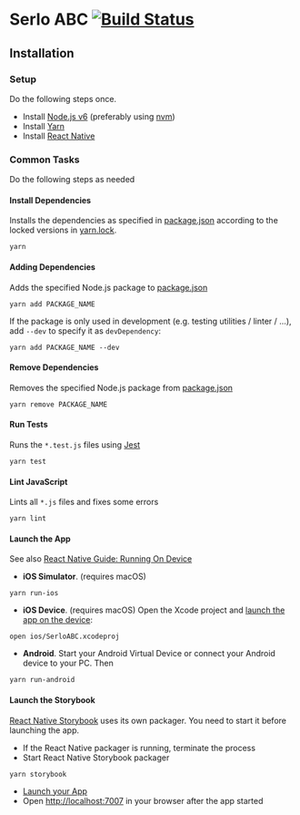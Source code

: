 # Serlo ABC [![Build Status](https://travis-ci.org/serlo-org/serlo-abc.svg?branch=master)](https://travis-ci.org/serlo-org/serlo-abc)

## Installation

### Setup

Do the following steps once.

* Install [Node.js v6](https://nodejs.org) (preferably using [nvm](https://github.com/creationix/nvm))
* Install [Yarn](https://yarnpkg.com/)
* Install [React Native](https://facebook.github.io/react-native/)

### Common Tasks

Do the following steps as needed

#### Install Dependencies

Installs the dependencies as specified in [package.json](package.json) according to the locked versions in [yarn.lock](yarn.lock).

```
yarn
```

#### Adding Dependencies

Adds the specified Node.js package to [package.json](package.json)
```
yarn add PACKAGE_NAME
```
If the package is only used in development (e.g. testing utilities / linter / ...), add `--dev` to specify it as `devDependency`:
```
yarn add PACKAGE_NAME --dev
```

#### Remove Dependencies

Removes the specified Node.js package from [package.json](package.json)
```
yarn remove PACKAGE_NAME
```


#### Run Tests

Runs the `*.test.js` files using [Jest](https://facebook.github.io/jest/)
```
yarn test
```

#### Lint JavaScript

Lints all `*.js` files and fixes some errors
```
yarn lint
```

#### Launch the App

See also [React Native Guide: Running On Device](https://facebook.github.io/react-native/docs/running-on-device.html)

* **iOS Simulator**. (requires macOS)
```
yarn run-ios
```
* **iOS Device**. (requires macOS) Open the Xcode project and [launch the app on the device](https://developer.apple.com/library/content/documentation/IDEs/Conceptual/AppDistributionGuide/LaunchingYourApponDevices/LaunchingYourApponDevices.html):
```
open ios/SerloABC.xcodeproj
```
* **Android**. Start your Android Virtual Device or connect your Android device to your PC. Then
```
yarn run-android
```

#### Launch the Storybook

[React Native Storybook](https://github.com/storybooks/react-native-storybook) uses its own packager. You need to start it before launching the app.

* If the React Native packager is running, terminate the process
* Start React Native Storybook packager
```
yarn storybook
```
* [Launch your App](#launch-your-app)
* Open [http://localhost:7007](http://localhost:7007) in your browser after the app started
